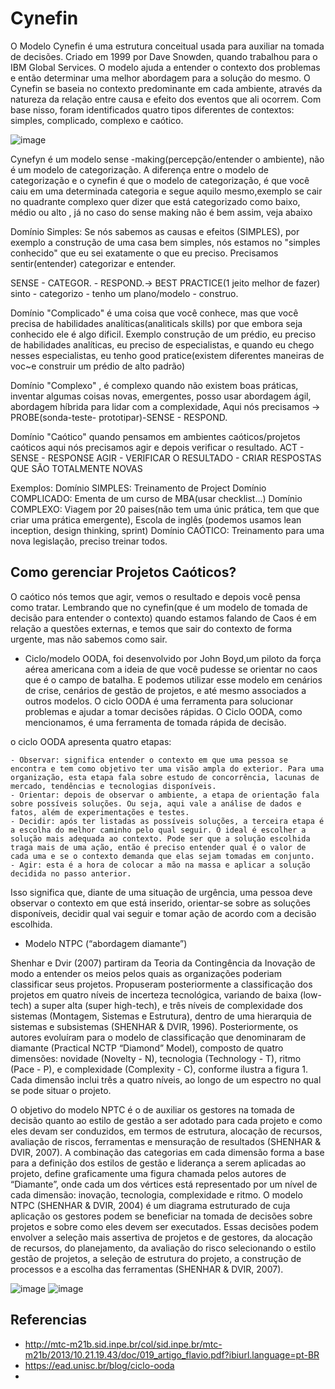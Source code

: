 # Cynefin

O Modelo Cynefin é uma estrutura conceitual usada para auxiliar na tomada de decisões. Criado em 1999 por Dave Snowden, quando trabalhou para o IBM Global Services. O modelo ajuda a entender o contexto dos problemas e então determinar uma melhor abordagem para a solução do mesmo. O Cynefin se baseia no contexto predominante em cada ambiente, através da natureza da relação entre causa e efeito dos eventos que ali ocorrem. Com base nisso, foram identificados quatro tipos diferentes de contextos: simples, complicado, complexo e caótico.

![image](https://user-images.githubusercontent.com/52088444/216338952-0959f19a-7fc1-4288-a2de-fc008397ece9.png)

Cynefyn é um modelo sense -making(percepção/entender o ambiente), não é um modelo de categorização. A diferença entre o modelo de categorização e o cynefin é que o modelo de categorização, é que você caiu em uma determinada categoria e segue aquilo mesmo,exemplo se cair no quadrante complexo quer dizer que está categorizado como baixo, médio ou alto , já no caso do sense making não é bem assim, veja abaixo

Domínio Simples: Se nós sabemos as causas e efeitos (SIMPLES), por exemplo a construção de uma casa bem simples, nós estamos no "simples conhecido" que eu sei exatamente o que eu preciso. Precisamos sentir(entender) categorizar e entender. 

SENSE - CATEGOR. - RESPOND.-> BEST PRACTICE(1 jeito melhor de fazer)
sinto - categorizo - tenho um plano/modelo - construo.


Domínio "Complicado" é uma coisa que você conhece, mas que você precisa de habilidades analíticas(analiticals skills) por que embora seja conhecido ele é algo dificil.
Exemplo construção de um prédio, eu preciso de habilidades analíticas, eu preciso de especialistas, e quando eu chego nesses especialistas, eu tenho good pratice(existem diferentes maneiras de voc~e construir um prédio de alto padrão)

Domínio "Complexo" , é complexo quando não existem boas práticas, inventar algumas coisas novas, emergentes, posso usar abordagem ágil, abordagem híbrida para lidar com a complexidade, Aqui nós precisamos -> PROBE(sonda-teste- prototipar)-SENSE - RESPOND.

Domínio "Caótico" quando pensamos em ambientes caóticos/projetos caóticos aqui nós precisamos agir e depois verificar o resultado.
ACT - SENSE - RESPONSE
AGIR - VERIFICAR O RESULTADO - CRIAR RESPOSTAS QUE SÃO TOTALMENTE NOVAS

Exemplos:
Domínio SIMPLES: Treinamento de Project
Domínio COMPLICADO: Ementa de um curso de MBA(usar checklist...)
Domínio COMPLEXO:  Viagem por 20 paises(não tem uma únic prática, tem que que criar uma prática emergente), Escola de inglês (podemos usamos lean inception, design thinking, sprint)
Domínio CAÓTICO: Treinamento para uma nova legislação, preciso treinar todos.


## Como gerenciar Projetos Caóticos?

O caótico nós temos que agir, vemos o resultado e depois você pensa como tratar.
Lembrando que no cynefin(que é um modelo de tomada de decisão para entender o contexto) quando estamos falando de Caos é em relação a questões externas, e temos que sair do contexto de forma urgente, mas não sabemos como sair. 


- Ciclo/modelo OODA, foi desenvolvido por John Boyd,um piloto da força aérea americana com a ideia de que você pudesse se orientar no caos que é o campo de batalha.
E podemos utilizar esse modelo em cenários de crise, cenários de gestão de projetos, e até mesmo associados a outros modelos.
O ciclo OODA é uma ferramenta para solucionar problemas e ajudar a tomar decisões rápidas. 
O Ciclo OODA, como mencionamos, é uma ferramenta de tomada rápida de decisão. 

o ciclo OODA apresenta quatro etapas:

    - Observar: significa entender o contexto em que uma pessoa se encontra e tem como objetivo ter uma visão ampla do exterior. Para uma organização, esta etapa fala sobre estudo de concorrência, lacunas de mercado, tendências e tecnologias disponíveis.
    - Orientar: depois de observar o ambiente, a etapa de orientação fala sobre possíveis soluções. Ou seja, aqui vale a análise de dados e fatos, além de experimentações e testes.
    - Decidir: após ter listadas as possíveis soluções, a terceira etapa é a escolha do melhor caminho pelo qual seguir. O ideal é escolher a solução mais adequada ao contexto. Pode ser que a solução escolhida traga mais de uma ação, então é preciso entender qual é o valor de cada uma e se o contexto demanda que elas sejam tomadas em conjunto.
    - Agir: esta é a hora de colocar a mão na massa e aplicar a solução decidida no passo anterior. 

Isso significa que, diante de uma situação de urgência, uma pessoa deve observar o contexto em que está inserido, orientar-se sobre as soluções disponíveis, decidir qual vai seguir e tomar ação de acordo com a decisão escolhida. 

- Modelo NTPC (“abordagem diamante”)

Shenhar e Dvir (2007) partiram da Teoria da Contingência da Inovação de modo a entender os meios pelos quais
as organizações poderiam classificar seus projetos. Propuseram posteriormente a classificação dos projetos em
quatro níveis de incerteza tecnológica, variando de baixa (low-tech) a super alta (super high-tech), e três níveis
de complexidade dos sistemas (Montagem, Sistemas e Estrutura), dentro de uma hierarquia de sistemas e
subsistemas (SHENHAR & DVIR, 1996). Posteriormente, os autores evoluíram para o modelo de classificação
que denominaram de diamante (Practical NCTP “Diamond” Model), composto de quatro dimensões: novidade
(Novelty - N), tecnologia (Technology - T), ritmo (Pace - P), e complexidade (Complexity - C), conforme ilustra
a figura 1. Cada dimensão inclui três a quatro níveis, ao longo de um espectro no qual se pode situar o projeto.

O objetivo do modelo NPTC é o de auxiliar os gestores na tomada de decisão quanto ao estilo de gestão a ser
adotado para cada projeto e como eles devam ser conduzidos, em termos de estrutura, alocação de recursos,
avaliação de riscos, ferramentas e mensuração de resultados (SHENHAR & DVIR, 2007). A combinação das
categorias em cada dimensão forma a base para a definição dos estilos de gestão e liderança a serem aplicadas ao
projeto, define graficamente uma figura chamada pelos autores de “Diamante”, onde cada um dos vértices está
representado por um nível de cada dimensão: inovação, tecnologia, complexidade e ritmo. O modelo NTPC
(SHENHAR & DVIR, 2004) é um diagrama estruturado de cuja aplicação os gestores podem se beneficiar na
tomada de decisões sobre projetos e sobre como eles devem ser executados. Essas decisões podem envolver a
seleção mais assertiva de projetos e de gestores, da alocação de recursos, do planejamento, da avaliação do risco
selecionando o estilo gestão de projetos, a seleção de estrutura do projeto, a construção de processos e a escolha
das ferramentas (SHENHAR & DVIR, 2007).

![image](https://user-images.githubusercontent.com/52088444/216612227-7c69b283-1f93-49de-8e6a-5e4138b52756.png)
![image](https://user-images.githubusercontent.com/52088444/216612865-1bc7f000-9778-4318-b6bf-7949e7539003.png)


## Referencias

- http://mtc-m21b.sid.inpe.br/col/sid.inpe.br/mtc-m21b/2013/10.21.19.43/doc/019_artigo_flavio.pdf?ibiurl.language=pt-BR
- https://ead.unisc.br/blog/ciclo-ooda
- 
